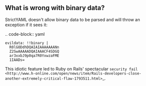 What is wrong with binary data?
-------------------------------

StrictYAML doesn't allow binary data to be parsed and will throw an exception if it sees it:

.. code-block:: yaml

    evildata: !!binary |
      R0lGODdhDQAIAIAAAAAAANn
      Z2SwAAAAADQAIAAACF4SDGQ
      ar3xxbJ9p0qa7R0YxwzaFME
      1IAADs=

This idiotic feature led to Ruby on Rails' spectacular `security fail <http://www.h-online.com/open/news/item/Rails-developers-close-another-extremely-critical-flaw-1793511.html>`_.
